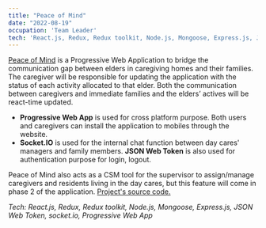 ```yaml
---
title: "Peace of Mind"
date: "2022-08-19"
occupation: 'Team Leader'
tech: 'React.js, Redux, Redux toolkit, Node.js, Mongoose, Express.js, JSON Web Token, socket.io, Progressive Web App'
---
```


[Peace of Mind](https://peaceofmindtbay.herokuapp.com) is a Progressive Web Application to bridge the communication gap between elders in caregiving homes and their families. The caregiver will be responsible for updating the application with the status of each activity allocated to that elder. Both the communication between caregivers and immediate families and the elders’ actives will be react-time updated.

- **Progressive Web App** is used for cross platform purpose. Both users and caregivers can install the application to mobiles through the website.
- **Socket.IO** is used for the internal chat function between day cares' managers and family members. **JSON Web Token** is also used for authentication purpose for login, logout.

Peace of Mind also acts as a CSM tool for the supervisor to assign/manage caregivers and residents living in the day cares, but this feature will come in phase 2 of the application. [Project's source code.](https://github.com/quandarealest/PeaceofMind)

_Tech: React.js, Redux, Redux toolkit, Node.js, Mongoose, Express.js, JSON Web Token, socket.io, Progressive Web App_